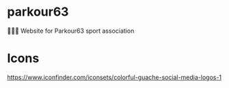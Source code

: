 # parkour63
🏃‍♂️‍➡️ Website for Parkour63 sport association

# Icons
https://www.iconfinder.com/iconsets/colorful-guache-social-media-logos-1